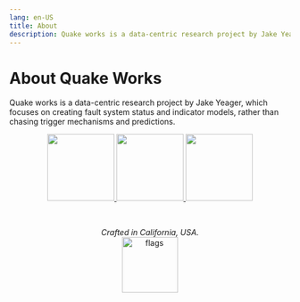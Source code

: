 ```yaml
---
lang: en-US
title: About
description: Quake works is a data-centric research project by Jake Yeager, which focuses on creating fault system status and indicator models, rather than chasing trigger mechanisms and predictions.
---
```


# About Quake Works

Quake works is a data-centric research project by Jake Yeager, which focuses on creating fault system status and indicator models, rather than chasing trigger mechanisms and predictions.

<p align="center">
    <a href="https://shop.quake.works">
        <img src="https://craton.sfo2.cdn.digitaloceanspaces.com/qw-main/btn/shop.svg" width="120px">
    </a>
    <a href="https://twitter.com/quakeyeager">
        <img src="https://craton.sfo2.cdn.digitaloceanspaces.com/qw-main/btn/twitter.svg" width="120px">
    </a>
    <a href="https://github.com/jakeYeager">
        <img src="https://craton.sfo2.cdn.digitaloceanspaces.com/qw-main/btn/github.svg" width="120px">
    </a>
</p>
<br>
<p align="center">
<em>Crafted in California, USA.</em>
<br>
<img src="https://craton.sfo2.cdn.digitaloceanspaces.com/qw-main/btn/footer-flags.png" style="width:100px;" alt="flags">
</p>